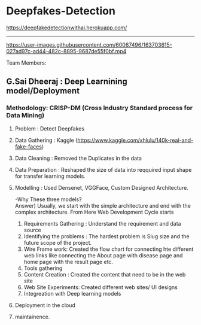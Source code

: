 # Deepfakes-Detection
https://deepfakedetectionwithai.herokuapp.com/

----------------------------------------------------------------------------------------------------------------------------------------------------------------------           
https://user-images.githubusercontent.com/60067496/163703615-027ad97c-ad44-482c-8895-9687de55f0bf.mp4


Team Members:                                                                                                                                 

G.Sai Dheeraj : Deep Learnining model/Deployment                                                                                                                                 
---------------------------------------------------------------------------------------------------------------------------------------------------------------------------                                                                                                                                                                                           
### Methodology: CRISP-DM  (Cross Industry Standard process for Data Mining)
  1) Problem : Detect Deepfakes
  2) Data Gathering : Kaggle (https://www.kaggle.com/xhlulu/140k-real-and-fake-faces)
  3) Data Cleaning : Removed the Duplicates in the data
  4) Data Preparation : Reshaped the size of data into reqquired input shape for transfer learning models.
  5) Modelling : Used Densenet, VGGFace, Custom Designed Architecture.                                                                                                                                                                                         

     -Why These three models?                                                                                                                                                                                         
     Answer) Usually, we start with the simple architecture and end with the complex architecture.
                                                                                                                                                                                        From Here Web Development Cycle starts 
     1) Requirements Gathering : Understand the requirement and data source
     2) Identifying the problems : The hardest problem is Slug size and the future scope of the project.  
     3) Wire Frame work: Created the flow chart for connecting hte different web links like connecting the About page with disease page and home page with the result page etc.
     4) Tools gathering
     5) Content Creation : Created the content that need to be in the web site
     6) Web Site Experiments: Created different web sites/ UI designs
     7) Integreation with Deep learning models                                                                                                                                       
   6) Deployment in the cloud
   7) maintainence.
